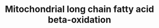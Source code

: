 ---
annotations:
- id: PW:0000738
  parent: classic metabolic pathway
  type: Pathway Ontology
  value: fatty acid beta degradation pathway
authors:
- N.Reyes
- MaintBot
- Khanspers
- Susan
- Cizar
- Ddigles
- L Dupuis
- Eweitz
description: 'Beta-oxidation is the process by which fatty acid molecules are broken
  down in the mitochondria to generate acetyl-coA,which enters the citric acid cycle,
  and NADH, FADH2 to be used by the electron transport chain. Source: Wikipedia (http://en.wikipedia.org/wiki/Beta_oxidation)'
last-edited: 2021-05-25
organisms:
- Rattus norvegicus
redirect_from:
- /index.php/Pathway:WP419
- /instance/WP419
revision: null
schema-jsonld:
- '@context': https://schema.org/
  '@id': https://wikipathways.github.io/pathways/WP419.html
  '@type': Dataset
  creator:
    '@type': Organization
    name: WikiPathways
  description: 'Beta-oxidation is the process by which fatty acid molecules are broken
    down in the mitochondria to generate acetyl-coA,which enters the citric acid cycle,
    and NADH, FADH2 to be used by the electron transport chain. Source: Wikipedia
    (http://en.wikipedia.org/wiki/Beta_oxidation)'
  keywords:
  - 2,4 Dienoyl-CoA
  - 3-Ketoacyl-CoA
  - 3-L-Hydroxyacyl-CoA
  - ACSL2
  - Acadl
  - Acadm
  - Acads
  - Acadvl
  - Acetyl-CoA
  - Acsl1
  - Acsl3
  - Acsl4
  - Acyl-CoA (n-2)
  - Arachidic acid
  - Cpt1a
  - Cpt2
  - Dci
  - Ehhadh
  - Hadh
  - Hadha
  - L-Carnitine
  - Long chain Acyl-CoA
  - Long chain acyl-carnitine
  - Oleic acid
  - Palmitic acid
  - Palmitoleic acid
  - Pecr
  - Scp2
  - Slc25a20
  - Stearic acid
  - cis-D3-Enoyl-CoA
  - trans-D2-Enoyl-CoA
  license: CC0
  name: Mitochondrial long chain fatty acid beta-oxidation
seo: CreativeWork
title: Mitochondrial long chain fatty acid beta-oxidation
wpid: WP419
---